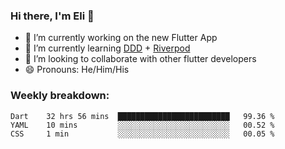 ### Hi there, I'm Eli 👋
- 🔭 I’m currently working on the new Flutter App
- 🌱 I’m currently learning <a href="https://resocoder.com/2020/03/09/flutter-firebase-ddd-course-1-domain-driven-design-principles/">DDD</a> + <a href="https://riverpod.dev/">Riverpod</a>
- 🦄 I’m looking to collaborate with other flutter developers
- 😄 Pronouns: He/Him/His

### Weekly breakdown:
<!--START_SECTION:waka-->
```text
Dart    32 hrs 56 mins  █████████████████████████   99.36 % 
YAML    10 mins         ░░░░░░░░░░░░░░░░░░░░░░░░░   00.52 % 
CSS     1 min           ░░░░░░░░░░░░░░░░░░░░░░░░░   00.05 % 
```
<!--END_SECTION:waka-->
